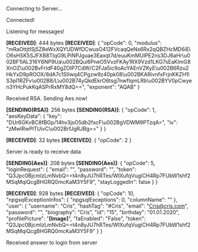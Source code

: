 Connecting to Server...

Connected!

Listening for messages!

**[RECEIVED]**: 444 bytes
**[RECEIVED]**: {
  "opCode": 0,
  "modulus": "mRaOttjtISj5Z8eWxXQYUDWfDCwusO412FVcaqQeNs6Rx2qQBZHcMD6iEiO6sHSK5SJFXB8TIqG9LPiNPJguae3Eaxqt7d/euuKmMUlPE2ns3DJ6aHr\u002BF1lAL316Y6NP9Ua\u002BQui6PneO5VvzFKAy1RX9Vzd1LKG7sEaKImG8XnOZ\u002BvFrldF40gZOlP7CdW/C2FJa5ic9oAcYAEnVZKyE\u002B6Rzu2HkYxD9pROOX/8dA7c1SIIwq4CPgzw9z40pk08\u002BKARivnfxFrjnKKZH1lS3pI1RZFv\u002B8/L\u002B74yQkdEkrO6tsg7nwflqmLRb\u002BYV0pCwyen3YHcPukKqASPrRxMY8dQ==",
  "exponent": "AQAB"
}

Received RSA. Sending Aes now!

**[SENDING(RSA)]**: 256 bytes
**[SENDING(RSA)]**: {
  "opCode": 1,
  "aesKeyData": {
    "key": "DUr6GKvBC8fBGp/14hv3jsO5db2fxcF\u002BgVDWM9PTzqA=",
    "iv": "zMwlRwPlTUivC\u002BrfJgRJBg=="
  }
}

**[RECEIVED]**: 32 bytes
**[RECEIVED]**: {
  "opCode": 2
}

Server is ready to receive data

**[SENDING(Aes)]**: 208 bytes
**[SENDING(Aes)]**: {
  "opCode": 5,
  "loginRequest": {
    "email": "",
    "password": "",
    "token": "Q3Jpc0BjcmlzLmNvbQ==t4n8yJU7hRTes/WIXufqVugiCH4Rp7FUbW1shf2MSqMqiQcgBHGRQ0mcKaM3Y5F9",
    "stayLoggedIn": false
  }
}

**[RECEIVED]**: 928 bytes
**[RECEIVED]**: {
  "opCode": 10,
  "npgsqlExceptionInfos": {
    "npgsqlExceptions": 0,
    "columnName": ""
  },
  "user": {
    "username": "Cris",
    "hashTag": "#Cris",
    "email": "Cris@cris.com",
    "password": "",
    "biography": "Cris",
    "id": "15",
    "birthday": "01.01.2020",
    "profilePicture": "**[Image]**",
    "faEnabled": "False",
    "token": "Q3Jpc0BjcmlzLmNvbQ==t4n8yJU7hRTes/WIXufqVugiCH4Rp7FUbW1shf2MSqMqiQcgBHGRQ0mcKaM3Y5F9"
  }
}

Received answer to login from server


